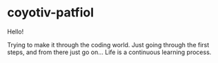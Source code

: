 # coyotiv-patfiol

Hello!

Trying to make it through the coding world. Just going through the first steps, and from there just go on...
Life is a continuous learning process.